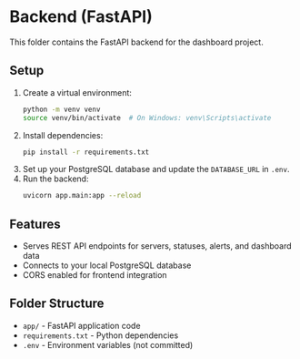 # Backend (FastAPI)

This folder contains the FastAPI backend for the dashboard project.

## Setup

1. Create a virtual environment:
   ```bash
   python -m venv venv
   source venv/bin/activate  # On Windows: venv\Scripts\activate
   ```
2. Install dependencies:
   ```bash
   pip install -r requirements.txt
   ```
3. Set up your PostgreSQL database and update the `DATABASE_URL` in `.env`.
4. Run the backend:
   ```bash
   uvicorn app.main:app --reload
   ```

## Features
- Serves REST API endpoints for servers, statuses, alerts, and dashboard data
- Connects to your local PostgreSQL database
- CORS enabled for frontend integration

## Folder Structure
- `app/` - FastAPI application code
- `requirements.txt` - Python dependencies
- `.env` - Environment variables (not committed) 